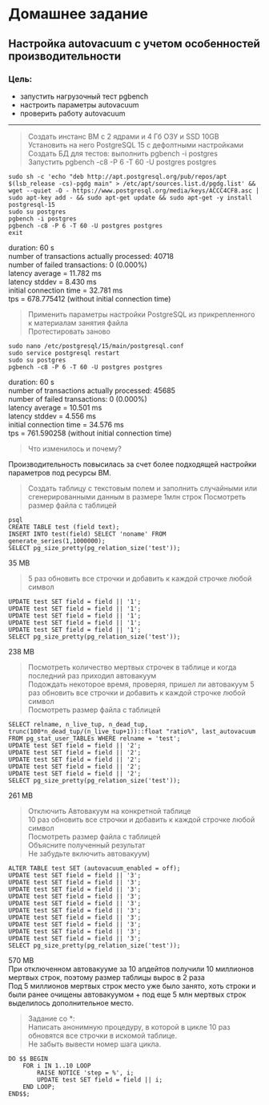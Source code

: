# Домашнее задание
## Настройка autovacuum с учетом особенностей производительности
### Цель:
* запустить нагрузочный тест pgbench
* настроить параметры autovacuum
* проверить работу autovacuum
---
> Создать инстанс ВМ с 2 ядрами и 4 Гб ОЗУ и SSD 10GB  
> Установить на него PostgreSQL 15 с дефолтными настройками  
> Создать БД для тестов: выполнить pgbench -i postgres  
> Запустить pgbench -c8 -P 6 -T 60 -U postgres postgres
```
sudo sh -c 'echo "deb http://apt.postgresql.org/pub/repos/apt $(lsb_release -cs)-pgdg main" > /etc/apt/sources.list.d/pgdg.list' && wget --quiet -O - https://www.postgresql.org/media/keys/ACCC4CF8.asc | sudo apt-key add - && sudo apt-get update && sudo apt-get -y install postgresql-15
sudo su postgres
pgbench -i postgres
pgbench -c8 -P 6 -T 60 -U postgres postgres
exit
```
duration: 60 s  
number of transactions actually processed: 40718  
number of failed transactions: 0 (0.000%)  
latency average = 11.782 ms  
latency stddev = 8.430 ms  
initial connection time = 32.781 ms  
tps = 678.775412 (without initial connection time)  
> Применить параметры настройки PostgreSQL из прикрепленного к материалам занятия файла  
> Протестировать заново  
```
sudo nano /etc/postgresql/15/main/postgresql.conf
sudo service postgresql restart
sudo su postgres
pgbench -c8 -P 6 -T 60 -U postgres postgres
```
duration: 60 s  
number of transactions actually processed: 45685  
number of failed transactions: 0 (0.000%)  
latency average = 10.501 ms  
latency stddev = 4.556 ms  
initial connection time = 34.576 ms  
tps = 761.590258 (without initial connection time)  
> Что изменилось и почему?  

Производительность повысилась за счет более подходящей настройки параметров под ресурсы ВМ.

> Создать таблицу с текстовым полем и заполнить случайными или сгенерированными данным в размере 1млн строк
> Посмотреть размер файла с таблицей
```
psql
CREATE TABLE test (field text);
INSERT INTO test(field) SELECT 'noname' FROM generate_series(1,1000000);
SELECT pg_size_pretty(pg_relation_size('test'));
```
35 MB
> 5 раз обновить все строчки и добавить к каждой строчке любой символ  
```
UPDATE test SET field = field || '1';
UPDATE test SET field = field || '1';
UPDATE test SET field = field || '1';
UPDATE test SET field = field || '1';
UPDATE test SET field = field || '1';
SELECT pg_size_pretty(pg_relation_size('test'));
```
238 MB
> Посмотреть количество мертвых строчек в таблице и когда последний раз приходил автовакуум  
> Подождать некоторое время, проверяя, пришел ли автовакуум
> 5 раз обновить все строчки и добавить к каждой строчке любой символ  
> Посмотреть размер файла с таблицей
```
SELECT relname, n_live_tup, n_dead_tup, trunc(100*n_dead_tup/(n_live_tup+1))::float "ratio%", last_autovacuum FROM pg_stat_user_TABLEs WHERE relname = 'test';
UPDATE test SET field = field || '2';
UPDATE test SET field = field || '2';
UPDATE test SET field = field || '2';
UPDATE test SET field = field || '2';
UPDATE test SET field = field || '2';
SELECT pg_size_pretty(pg_relation_size('test'));
```
261 MB

> Отключить Автовакуум на конкретной таблице  
> 10 раз обновить все строчки и добавить к каждой строчке любой символ  
> Посмотреть размер файла с таблицей  
> Объясните полученный результат  
> Не забудьте включить автовакуум)
```
ALTER TABLE test SET (autovacuum_enabled = off);
UPDATE test SET field = field || '3';
UPDATE test SET field = field || '3';
UPDATE test SET field = field || '3';
UPDATE test SET field = field || '3';
UPDATE test SET field = field || '3';
UPDATE test SET field = field || '3';
UPDATE test SET field = field || '3';
UPDATE test SET field = field || '3';
UPDATE test SET field = field || '3';
UPDATE test SET field = field || '3';
SELECT pg_size_pretty(pg_relation_size('test'));
```
570 MB  
При отключенном автовакууме за 10 апдейтов получили 10 миллионов мертвых строк, поэтому размер таблицы вырос в 2 раза  
Под 5 миллионов мертвых строк место уже было занято, хоть строки и были ранее очищены автовакуумом + под еще 5 млн мертвых строк выделилось дополнительное место.

> Задание со *:  
> Написать анонимную процедуру, в которой в цикле 10 раз обновятся все строчки в искомой таблице.  
> Не забыть вывести номер шага цикла.
```
DO $$ BEGIN
    FOR i IN 1..10 LOOP
        RAISE NOTICE 'step = %', i;
        UPDATE test SET field = field || i;
    END LOOP;
END$$;
```